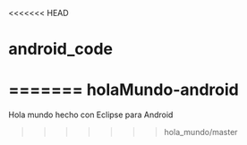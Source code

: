 <<<<<<< HEAD
# android_code
=======
holaMundo-android
=================

Hola mundo hecho con Eclipse para Android
>>>>>>> hola_mundo/master
